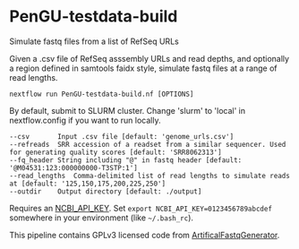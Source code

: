# PenGU-testdata-build
Simulate fastq files from a list of RefSeq URLs  


Given a .csv file of RefSeq asssembly URLs and read depths, and optionally a region defined in samtools faidx style, simulate fastq files at a range of read lengths.

`nextflow run PenGU-testdata-build.nf [OPTIONS]`



By default, submit to SLURM cluster. Change 'slurm' to 'local' in nextflow.config if you want to run locally.

```
--csv 		Input .csv file [default: 'genome_urls.csv']
--refreads 	SRR accession of a readset from a similar sequencer. Used for generating quality scores [default: 'SRR8062313']
--fq_header	String including "@" in fastq header [default: '@M04531:123:000000000-T3STP:1']
--read_lengths	Comma-delimited list of read lengths to simulate reads at [default: '125,150,175,200,225,250']
--outdir    Output directory [default: ./output]
```

Requires an [NCBI_API_KEY](https://ncbiinsights.ncbi.nlm.nih.gov/2017/11/02/new-api-keys-for-the-e-utilities). 
Set `export NCBI_API_KEY=0123456789abcdef` somewhere in your environment (like `~/.bash_rc`).


This pipeline contains GPLv3 licensed code from [ArtificalFastqGenerator](https://sourceforge.net/projects/artfastqgen/).

